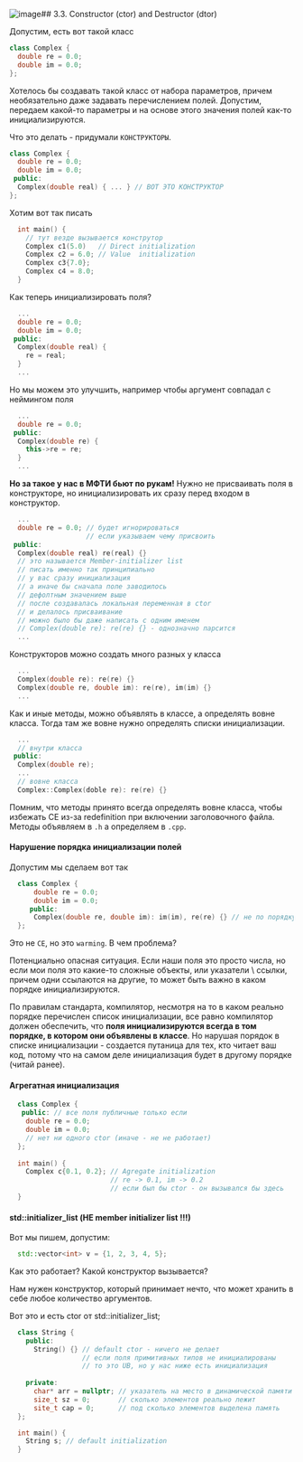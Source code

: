 ![image](https://github.com/user-attachments/assets/eb6e386f-bc09-4c43-a1de-c9a4872182e4)## 3.3. Constructor (ctor) and Destructor (dtor)

Допустим, есть вот такой класс

```cpp
class Complex {
  double re = 0.0;
  double im = 0.0;
};
```

Хотелось бы создавать такой класс от набора параметров, причем необязательно даже задавать перечислением полей. Допустим, передаем какой-то параметры и на основе этого значения полей как-то инициализируются.

Что это делать - придумали `КОНСТРУКТОРЫ`.

```cpp
class Complex {
  double re = 0.0;
  double im = 0.0;
 public:
  Complex(double real) { ... } // ВОТ ЭТО КОНСТРУКТОР
};
```

Хотим вот так писать 

```cpp
  int main() {
    // тут везде вызывается конструтор
    Complex c1(5.0)   // Direct initialization
    Complex c2 = 6.0; // Value  initialization
    Complex c3{7.0}; 
    Complex c4 = 8.0;
  }
```

Как теперь инициализировать поля?

```cpp
  ...
  double re = 0.0;
  double im = 0.0;
 public:
  Complex(double real) {
    re = real;
  }
  ...
```

Но мы можем это улучшить, например чтобы аргумент совпадал с неймингом поля

```cpp
  ...
  double re = 0.0;
 public:
  Complex(double re) {
    this->re = re;
  }
  ...
```

**Но за такое у нас в МФТИ бьют по рукам!** Нужно не присваивать поля в конструкторе, но инициализировать их сразу перед входом в конструктор.

```cpp
  ...
  double re = 0.0; // будет игнорироваться
                   // если указываем чему присвоить
 public:
  Complex(double real) re(real) {}
  // это называется Member-initializer list
  // писать именно так принципиально
  // у вас сразу инициализация
  // а иначе бы сначала поле заводилось
  // дефолтным значением выше
  // после создавалась локальная переменная в ctor
  // и делалось присваивание
  // можно было бы даже написать c одним именем
  // Complex(double re): re(re) {} - однозначно парсится
  ...
```

Конструкторов можно создать много разных у класса

```cpp
  ...
  Complex(double re): re(re) {}
  Complex(double re, double im): re(re), im(im) {}
  ...
```

Как и иные методы, можно объявлять в классе, а определять вовне класса. Тогда там же вовне нужно определять списки инициализации.

```cpp
  ...
  // внутри класса
 public:
  Complex(double re);
  ...
  // вовне класса
  Complex::Complex(doble re): re(re) {}
```

Помним, что методы принято всегда определять вовне класса, чтобы избежать CE из-за redefinition при включении заголовочного файла. Методы объявляем в `.h` а определяем в `.cpp`.

#### Нарушение порядка инициализации полей

Допустим мы сделаем вот так

```cpp
  class Complex {
      double re = 0.0;
      double im = 0.0;
     public:
      Complex(double re, double im): im(im), re(re) {} // не по порядку
  };
```

Это не `CE`, но это `warming`. В чем проблема? 

Потенциально опасная ситуация. Если наши поля это просто числа, но если мои поля это какие-то сложные объекты, или указатели \ ссылки, причем одни ссылаются на другие, то может быть важно в каком порядке инициализируются. 

По правилам стандарта, компилятор, несмотря на то в каком реально порядке перечислен список инициализации, все равно компилятор должен обеспечить, что **поля инициализируются всегда в том порядке, в котором они объявлены в классе**. Но нарушая порядок в списке инициализации - создается путаница для тех, кто читает ваш код, потому что на самом деле инициализация будет в другому порядке (читай ранее).

#### Агрегатная инициализация

```cpp
  class Complex {
   public: // все поля публичные только если
    double re = 0.0;
    double im = 0.0;
    // нет ни одного ctor (иначе - не не работает)
  };
  
  int main() {
    Complex c{0.1, 0.2}; // Agregate initialization
                         // re -> 0.1, im -> 0.2
                         // если был бы ctor - он вызывался бы здесь 
  }
```

#### std::initializer_list (НЕ member initializer list !!!)

Вот мы пишем, допустим:

```cpp
  std::vector<int> v = {1, 2, 3, 4, 5}; 
```

Как это работает? Какой конструктор вызывается?

Нам нужен конструктор, который принимает нечто, что может хранить в себе любое количество аргументов.

Вот это и есть ctor от std::initializer_list;

```cpp
  class String {
    public:
      String() {} // default ctor - ничего не делает
                  // если поля примитивных типов не инициалированы
                  // то это UB, но у нас ниже есть инициализация
    
    private:
      char* arr = nullptr; // указатель на место в динамической памяти
      size_t sz = 0;       // сколько элементов реально лежит
      site_t cap = 0;      // под сколько элементов выделена память
  };

  int main() {
    String s; // default initialization
  }
```
